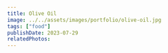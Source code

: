 ```yaml
---
title: Olive Oil
image: ../../assets/images/portfolio/olive-oil.jpg
tags: ["food"]
publishDate: 2023-07-29
relatedPhotos:
---
```

